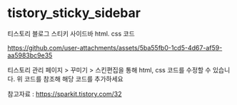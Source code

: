 # tistory_sticky_sidebar
티스토리 블로그 스티키 사이드바 html. css 코드




https://github.com/user-attachments/assets/5ba55fb0-1cd5-4d67-af59-aa5983bc9e35


티스토리 관리 페이지 > 꾸미기 > 스킨편집을 통해 html, css 코드를 수정할 수 있습니다. 위 코드를 참조해 해당 코드를 추가하세요

참고자료 : https://sparkit.tistory.com/32
